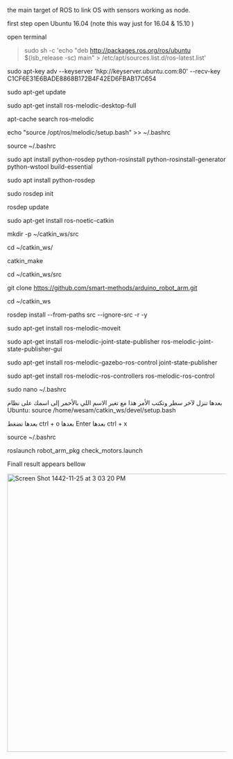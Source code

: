 the main target of ROS to link OS with sensors working as node.

first step open Ubuntu 16.04 (note this way just for 16.04 & 15.10 )

open terminal

> sudo sh -c 'echo "deb http://packages.ros.org/ros/ubuntu $(lsb_release -sc) main" > /etc/apt/sources.list.d/ros-latest.list'
 
sudo apt-key adv --keyserver 'hkp://keyserver.ubuntu.com:80' --recv-key C1CF6E31E6BADE8868B172B4F42ED6FBAB17C654
 
sudo apt-get update
 
sudo apt-get install ros-melodic-desktop-full
 
apt-cache search ros-melodic
 
echo "source /opt/ros/melodic/setup.bash" >> ~/.bashrc
 
source ~/.bashrc
 
sudo apt install python-rosdep python-rosinstall python-rosinstall-generator python-wstool build-essential
 
sudo apt install python-rosdep
 
sudo rosdep init
 
rosdep update
 
sudo apt-get install ros-noetic-catkin
 
mkdir -p ~/catkin_ws/src
 
cd ~/catkin_ws/
 
catkin_make
 
cd ~/catkin_ws/src
 
git clone https://github.com/smart-methods/arduino_robot_arm.git
 
cd ~/catkin_ws
 
rosdep install --from-paths src --ignore-src -r -y
 
sudo apt-get install ros-melodic-moveit
 
sudo apt-get install ros-melodic-joint-state-publisher ros-melodic-joint-state-publisher-gui
 
sudo apt-get install ros-melodic-gazebo-ros-control joint-state-publisher
 
sudo apt-get install ros-melodic-ros-controllers ros-melodic-ros-control
 
sudo nano ~/.bashrc
 
بعدها تنزل لآخر سطر وتكتب الأمر هذا مع تغير الاسم اللي بالأحمر إلى اسمك على نظام Ubuntu:
source /home/wesam/catkin_ws/devel/setup.bash
 
بعدها تضغط ctrl + o بعدها Enter بعدها ctrl + x
 
source ~/.bashrc

roslaunch robot_arm_pkg check_motors.launch

Finall result appears bellow  

<img width="641" alt="Screen Shot 1442-11-25 at 3 03 20 PM" src="https://user-images.githubusercontent.com/74243095/124764481-ab028400-df3d-11eb-98d3-b3324b4bcdab.png">


